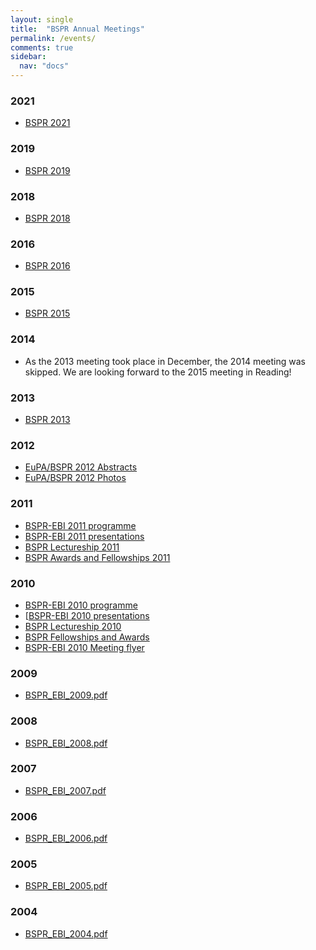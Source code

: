```yaml
---
layout: single
title:  "BSPR Annual Meetings"
permalink: /events/
comments: true
sidebar:
  nav: "docs"
---
```


<!--all events list-->
<!--{%for post in site.categories.Events%}-->

   <!--<li><a href = {{site.baseurl}}{{post.url}}> {{post.title}}</a></li>-->

<!--{% endfor %}-->

### 2021

- [BSPR 2021]({{site.baseurl}}/event/bspr-meeting-2021)

### 2019

- [BSPR 2019]({{site.baseurl}}/event/bspr-meeting-2019)

### 2018

- [BSPR 2018]({{site.baseurl}}/event/bspr-meeting-2018)

### 2016

- [BSPR 2016]({{site.baseurl}}/event/bspr-meeting-2016)


### 2015

- [BSPR 2015]({{site.baseurl}}/event/bspr-meeting-2015)

### 2014

- As the 2013 meeting took place in December, the 2014 meeting was skipped. We are looking forward to the 2015 meeting in Reading!

### 2013

- [BSPR 2013]({{site.baseurl}}/event/bspr-meeting-2013)


### 2012
- [EuPA/BSPR 2012 Abstracts]({{site.baseurl}}/assets/files/EUPA2012Abstracts_final.pdf)
- [EuPA/BSPR 2012 Photos]()

### 2011
- [BSPR-EBI 2011 programme]({{site.baseurl}}/event/bspr-ebi-2011-programme)
- [BSPR-EBI 2011 presentations]({{site.baseurl}}/bspr-ebi-2011-presentations)
- [BSPR Lectureship 2011]({{site.baseurl}}/bspr-lectureship-2011)
- [BSPR Awards and Fellowships 2011]({{site.baseurl}}/bspr-awards-and-fellowships-2011)

### 2010
- [BSPR-EBI 2010 programme]({{site.baseurl}}/event/bspr-ebi-2010-programme)
- [[BSPR-EBI 2010 presentations]({{site.baseurl}}/bspr-ebi-2010-presentations)
- [BSPR Lectureship 2010]({{site.baseurl}}/bspr-lectureship-2010)
- [BSPR Fellowships and Awards]({{site.baseurl}}/bspr-awards-and-fellowships-2010)
- [BSPR-EBI 2010 Meeting flyer]({{site.baseurl}}/assets/files/bspr-awards-and-fellowships-2010.pdf)

### 2009
- [BSPR_EBI_2009.pdf]({{site.baseurl}}/assets/files/BSPR_EBI_2009.pdf)

### 2008
- [BSPR_EBI_2008.pdf]({{site.baseurl}}/assets/files/BSPR_EBI_2008.pdf)

### 2007
- [BSPR_EBI_2007.pdf]({{site.baseurl}}/assets/files/BSPR_EBI_2007.pdf)

### 2006
- [BSPR_EBI_2006.pdf]({{site.baseurl}}/assets/files/BSPR_EBI_2006.pdf)

### 2005
- [BSPR_EBI_2005.pdf]({{site.baseurl}}/assets/files/BSPR_EBI_2005.pdf)

### 2004
- [BSPR_EBI_2004.pdf]({{site.baseurl}}/assets/files/BSPR_EBI_2004.pdf)
